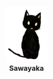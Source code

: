 <h3 align="center">
    <img src="https://raw.githubusercontent.com/antiel29/SAWAYAKA/main/Frontend/SAWAYAKA/src/assets/images/cat_zakuro.png" width="100" alt="Logo"/><br/>
    Sawayaka
</h3>
